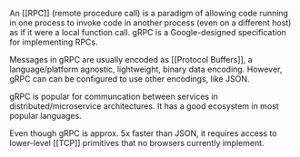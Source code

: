 An [[RPC]] (remote procedure call) is a paradigm of allowing code running in one process to invoke code in another process (even on a different host) as if it were a local function call.  gRPC is a Google-designed specification for implementing RPCs.

Messages in gRPC are usually encoded as [[Protocol Buffers]], a language/platform agnostic, lightweight, binary data encoding.  However, gRPC can can be configured to use other encodings, like JSON.

gRPC is popular for communcation between services in distributed/microservice architectures.  It has a good ecosystem in most popular languages.

Even though gRPC is approx. 5x faster than JSON, it requires access to lower-level [[TCP]] primitives that no browsers currently implement.